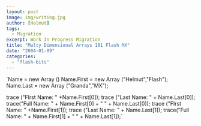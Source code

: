 ```yaml
---
layout: post
image: img/writing.jpg
author: [Helmut]
tags:
  - Migration
excerpt: Work In Progress Migration
title: "Multy Dimensional Arrays 101 Flash MX"
date: "2004-01-09"
categories: 
  - "flash-bits"
---
```


`Name = new Array () Name.First = new Array ("Helmut","Flash"); Name.Last = new Array ("Granda","MX");

trace ("FIrst Name: " +Name.First[0]); trace ("Last Name: " + Name.Last[0]); trace("Full Name: " + Name.First[0] + " " + Name.Last[0]); trace ("FIrst Name: " +Name.First[1]); trace ("Last Name: " + Name.Last[1]); trace("Full Name: " + Name.First[1] + " " + Name.Last[1]);`
